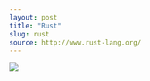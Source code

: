 ```yaml
---
layout: post
title: "Rust"
slug: rust
source: http://www.rust-lang.org/
---
```


<img src="/beautiful-open/screenshots/rust.png">
